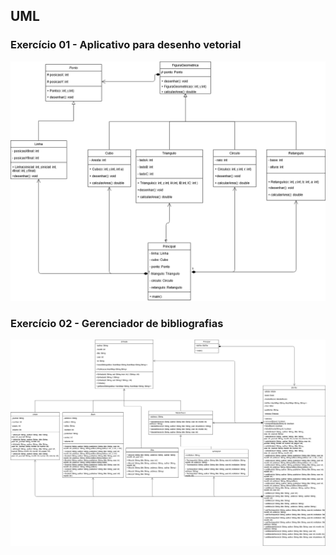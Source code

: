## UML

### Exercício 01 -  Aplicativo para desenho vetorial
![Figuras](Figuras.png)


### Exercício 02 - Gerenciador de bibliografias
![Gerador](gerador.png)
